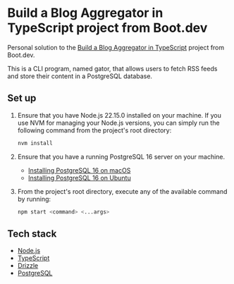 # Build a Blog Aggregator in TypeScript project from Boot.dev

Personal solution to the [Build a Blog Aggregator in TypeScript](https://www.boot.dev/courses/build-blog-aggregator-typescript) project from Boot.dev.

This is a CLI program, named gator, that allows users to fetch RSS feeds and store their content in a PostgreSQL database.

## Set up

1. Ensure that you have Node.js 22.15.0 installed on your machine. If you use NVM for managing your Node.js versions, you can simply run the following command from the project's root directory:

    ```sh
    nvm install
    ```

2. Ensure that you have a running PostgreSQL 16 server on your machine.

    - [Installing PostgreSQL 16 on macOS](https://medium.com/@abhinavsinha_/download-and-configure-postgresql16-on-macos-d41dc49217b6)
    - [Installing PostgreSQL 16 on Ubuntu](https://neon.com/postgresql/postgresql-getting-started/install-postgresql-linux)

3. From the project's root directory, execute any of the available command by running:

    ```sh
    npm start <command> <...args>
    ```

## Tech stack

- [Node.js](https://nodejs.org/en)
- [TypeScript](https://www.typescriptlang.org/)
- [Drizzle](https://orm.drizzle.team/docs/rqb)
- [PostgreSQL](https://www.postgresql.org/)
